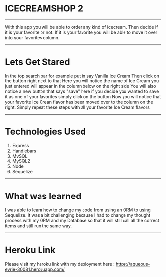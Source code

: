 # ICECREAMSHOP 2

_____________________________________________________________________________________________________

With this app you will be able to order any kind of icecream. Then decide if it is your favorite or not. If it is your favorite you 
will be able to move it over into your favorites column.

______________________________________________________________________________________________________

# Lets Get Stared

In the top search bar for example put in say Vanilla Ice Cream
Then click on the button right next to that
Here you will notice the name of Ice Cream you just entered will appear in the column below on the right side
You will also notice a new button that says "save" 
here if you decide you wanted to save it as one of your favorites simply click on the button
Now you will notice that your favorite Ice Crean flavor has been moved over to the column on the right. 
Simply repeat these steps with all your favorite Ice Cream flavors

_______________________________________________________________________________________________________

# Technologies Used

1. Express
2. Handlebars
3. MySQL
4. MySQL2
5. Node
6. Sequelize

_______________________________________________________________________________________________________

# What was learned

I was able to learn how to change my code from using an ORM to using Sequelize. It was a bit challenging 
because I had to change my thought process with my ORM and my Database so that it will still call all  the
correct items and still run the same way.

_______________________________________________________________________________________________________

# Heroku Link

Please visit my heroku link with my deployment here : https://aqueous-eyrie-30081.herokuapp.com/